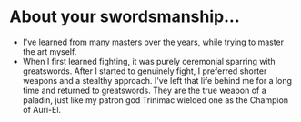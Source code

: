 # About your swordsmanship...
- I've learned from many masters over the years, while trying to master the art myself.
- When I first learned fighting, it was purely ceremonial sparring with greatswords. After I started to genuinely fight, I preferred shorter weapons and a stealthy approach. I've left that life behind me for a long time and returned to greatswords. They are the true weapon of a paladin, just like my patron god Trinimac wielded one as the Champion of Auri-El.
